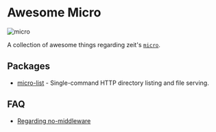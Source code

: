 # Awesome Micro

![micro](https://camo.githubusercontent.com/67335088cb7b156fb779f6d60635e70780efe714/68747470733a2f2f636c6475702e636f6d2f4a446d6d4858337568462e737667)

A collection of awesome things regarding zeit's [`micro`](https://github.com/zeit/micro).

## Packages

- [micro-list](https://github.com/zeit/micro-list) - Single-command HTTP directory listing and file serving.

## FAQ

- [Regarding no-middleware](https://github.com/zeit/micro/issues/8)
